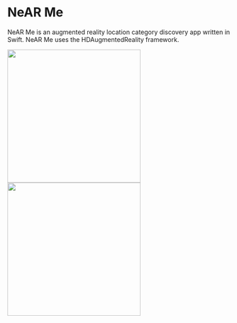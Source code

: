 # NeAR Me

NeAR Me is an augmented reality location category discovery app written in Swift. NeAR Me uses the HDAugmentedReality framework.

<a><img src="http://i.imgur.com/dNRFE5h.png" width="300"></a>
<a><img src="http://i.imgur.com/EQuMNPI.jpg" width="300"></a>
